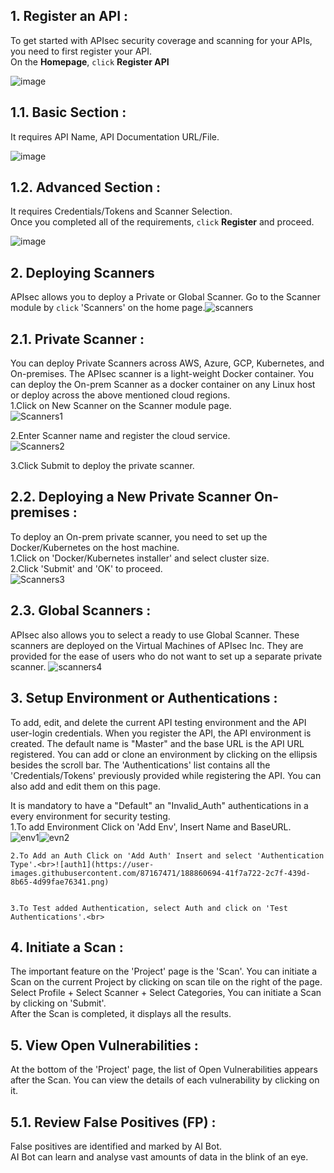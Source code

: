 ## **1. Register an API** :
To get started with APIsec security coverage and scanning for your APIs, you need to first register your API.<br>
On the **Homepage**, `click` **Register API** <br>

![image](https://user-images.githubusercontent.com/87167426/188885759-5ed7c93a-d380-4f31-b323-610777a47784.png)


## **1.1. Basic Section** : 
  It requires API Name, API Documentation URL/File.<br>
  
  ![image](https://user-images.githubusercontent.com/87167426/188886850-50f4c9ca-9af8-4a5d-9f15-ded1d6d1620b.png)


## **1.2. Advanced Section** :<br>
  It requires Credentials/Tokens and Scanner Selection.<br>
Once you completed all of the requirements, `click` **Register** and proceed.<br>
 
 ![image](https://user-images.githubusercontent.com/87167426/188887335-52f2ecc5-7f7d-41a9-b87c-9327f32181ff.png)


## **2. Deploying Scanners**
APIsec allows you to deploy a Private or Global Scanner. Go to the Scanner module by `click` 'Scanners' on the home page.![scanners](https://user-images.githubusercontent.com/87167471/188850757-9ce11509-019b-4fc8-99d7-51e380240d16.png)


## **2.1. Private Scanner** :
   You can deploy Private Scanners across AWS, Azure, GCP, Kubernetes, and On-premises. The APIsec scanner is a light-weight Docker container. You can      deploy the On-prem Scanner as a docker container on any Linux host or deploy across the above mentioned cloud regions.<br>
  1.Click on New Scanner on the Scanner module page.<br>![Scanners1](https://user-images.githubusercontent.com/87167471/188851748-71c27718-4da2-4c39-bf43-06a1856695a5.png)

  2.Enter Scanner name and register the cloud service.<br>![Scanners2](https://user-images.githubusercontent.com/87167471/188854919-cdf49a54-7228-42b1-8621-65c938dd10ca.png)

  3.Click Submit to deploy the private scanner. <br>

## **2.2. Deploying a New Private Scanner On-premises** :
  To deploy an On-prem private scanner, you need to set up the Docker/Kubernetes on the host machine.<br>
   1.Click on 'Docker/Kubernetes installer' and select cluster size.<br>
   2.Click 'Submit' and 'OK' to proceed.<br>![Scanners3](https://user-images.githubusercontent.com/87167471/188855392-c5624fbb-2ba8-4515-a05a-8b0d3be7c096.png)


## **2.3. Global Scanners** :
  APIsec also allows you to select a ready to use Global Scanner. These scanners are deployed on the Virtual Machines of APIsec Inc. They are provided for the ease of users who do not want to set up a separate private scanner. ![scanners4](https://user-images.githubusercontent.com/87167471/188855688-fc5851a9-6b85-4e58-b7af-e49dbeabd50f.png)
 


## **3. Setup Environment or Authentications** :
  To add, edit, and delete the current API testing environment and the API user-login credentials.
  When you register the API, the API environment is created. The default name is "Master" and the base URL is   the API URL registered. You can add or clone an environment by clicking on the ellipsis besides the scroll bar.
  The 'Authentications' list contains all the 'Credentials/Tokens' previously provided while registering the API. You can also add and edit them on this page.
  
It is mandatory to have a "Default" an "Invalid_Auth" authentications in a every environment for security testing.<br>
    1.To add Environment Click on 'Add Env', Insert Name and BaseURL. <br>![env1](https://user-images.githubusercontent.com/87167471/188856333-c8891cbb-75ef-427d-ad81-3389ce20c899.png)![evn2](https://user-images.githubusercontent.com/87167471/188857013-18d52ee0-2252-42ca-bd5a-88f1b54800ed.png)


    2.To Add an Auth Click on 'Add Auth' Insert and select 'Authentication Type'.<br>![auth1](https://user-images.githubusercontent.com/87167471/188860694-41f7a722-2c7f-439d-8b65-4d99fae76341.png)


    3.To Test added Authentication, select Auth and click on 'Test Authentications'.<br>



## **4. Initiate a Scan** :
  The important feature on the 'Project' page is the 'Scan'. You can initiate a Scan on the current Project by clicking on scan tile on the right of the    page.<br>
  Select Profile + Select Scanner  + Select Categories, You can initiate a Scan by clicking on 'Submit'.<br>
  After the Scan is completed, it displays all the results.   <br>


## **5. View Open Vulnerabilities** :
  At the bottom of the 'Project' page, the list of Open Vulnerabilities appears after the Scan. You can view the details of each vulnerability by clicking on it. 
  
## **5.1. Review False Positives (FP)** : <br>
   False positives are identified and marked by AI Bot.<br> 
    AI Bot can learn and analyse vast amounts of data in the blink of an eye.<br>

 
   
   

